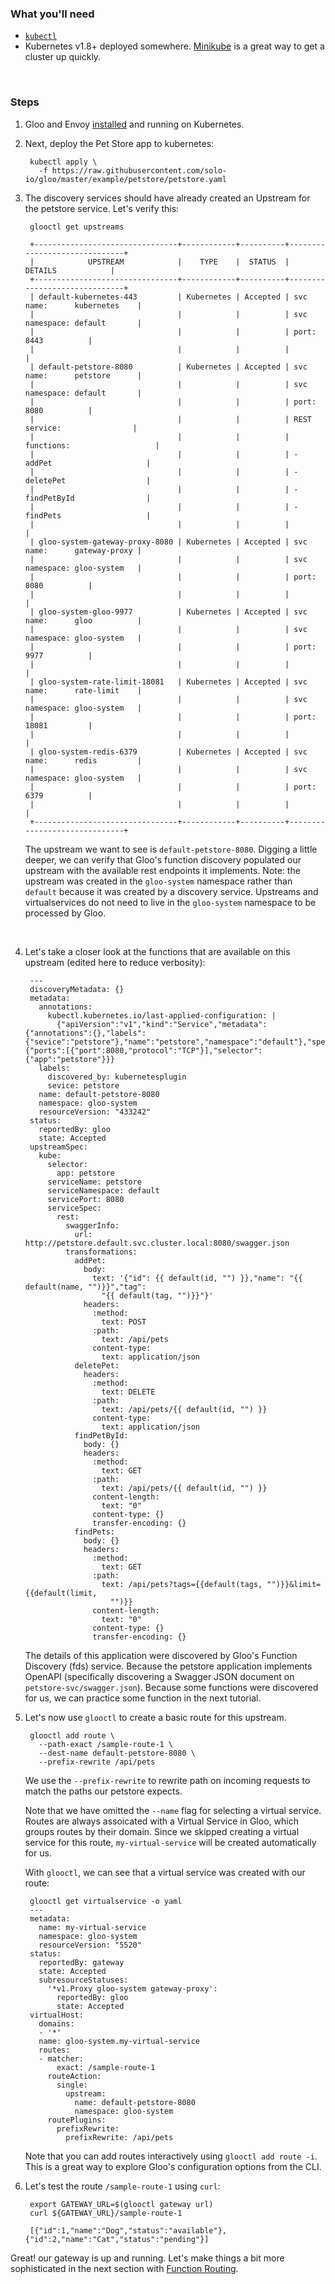 ### What you'll need
- [`kubectl`](https://kubernetes.io/docs/tasks/tools/install-kubectl/)
- Kubernetes v1.8+ deployed somewhere. [Minikube](https://kubernetes.io/docs/tasks/tools/install-minikube/) is a great way to get a cluster up quickly.



<br/>

### Steps

1. Gloo and Envoy [installed](../../installation/kubernetes.md) and running on Kubernetes. 

 
1. Next, deploy the Pet Store app to kubernetes:

        kubectl apply \
          -f https://raw.githubusercontent.com/solo-io/gloo/master/example/petstore/petstore.yaml

1. The discovery services should have already created an Upstream for the petstore service.
Let's verify this:

        glooctl get upstreams
        
        +--------------------------------+------------+----------+------------------------------+
        |            UPSTREAM            |    TYPE    |  STATUS  |           DETAILS            |
        +--------------------------------+------------+----------+------------------------------+
        | default-kubernetes-443         | Kubernetes | Accepted | svc name:      kubernetes    |
        |                                |            |          | svc namespace: default       |
        |                                |            |          | port:          8443          |
        |                                |            |          |                              |
        | default-petstore-8080          | Kubernetes | Accepted | svc name:      petstore      |
        |                                |            |          | svc namespace: default       |
        |                                |            |          | port:          8080          |
        |                                |            |          | REST service:                |
        |                                |            |          | functions:                   |
        |                                |            |          | - addPet                     |
        |                                |            |          | - deletePet                  |
        |                                |            |          | - findPetById                |
        |                                |            |          | - findPets                   |
        |                                |            |          |                              |
        | gloo-system-gateway-proxy-8080 | Kubernetes | Accepted | svc name:      gateway-proxy |
        |                                |            |          | svc namespace: gloo-system   |
        |                                |            |          | port:          8080          |
        |                                |            |          |                              |
        | gloo-system-gloo-9977          | Kubernetes | Accepted | svc name:      gloo          |
        |                                |            |          | svc namespace: gloo-system   |
        |                                |            |          | port:          9977          |
        |                                |            |          |                              |
        | gloo-system-rate-limit-18081   | Kubernetes | Accepted | svc name:      rate-limit    |
        |                                |            |          | svc namespace: gloo-system   |
        |                                |            |          | port:          18081         |
        |                                |            |          |                              |
        | gloo-system-redis-6379         | Kubernetes | Accepted | svc name:      redis         |
        |                                |            |          | svc namespace: gloo-system   |
        |                                |            |          | port:          6379          |
        |                                |            |          |                              |
        +--------------------------------+------------+----------+------------------------------+

    The upstream we want to see is `default-petstore-8080`. Digging a little deeper,
    we can verify that Gloo's function discovery populated our upstream with 
    the available rest endpoints it implements. Note: the upstream was created in 
    the `gloo-system` namespace rather than `default` because it was created by a
    discovery service. Upstreams and virtualservices do not need to live in the `gloo-system`
    namespace to be processed by Gloo.

    <br/>
    
1. Let's take a closer look at the functions that are available on this upstream (edited here to reduce verbosity):
    
        ---
        discoveryMetadata: {}
        metadata:
          annotations:
            kubectl.kubernetes.io/last-applied-configuration: |
              {"apiVersion":"v1","kind":"Service","metadata":{"annotations":{},"labels":{"sevice":"petstore"},"name":"petstore","namespace":"default"},"spec":{"ports":[{"port":8080,"protocol":"TCP"}],"selector":{"app":"petstore"}}}
          labels:
            discovered_by: kubernetesplugin
            sevice: petstore
          name: default-petstore-8080
          namespace: gloo-system
          resourceVersion: "433242"
        status:
          reportedBy: gloo
          state: Accepted
        upstreamSpec:
          kube:
            selector:
              app: petstore
            serviceName: petstore
            serviceNamespace: default
            servicePort: 8080
            serviceSpec:
              rest:
                swaggerInfo:
                  url: http://petstore.default.svc.cluster.local:8080/swagger.json
                transformations:
                  addPet:
                    body:
                      text: '{"id": {{ default(id, "") }},"name": "{{ default(name, "")}}","tag":
                        "{{ default(tag, "")}}"}'
                    headers:
                      :method:
                        text: POST
                      :path:
                        text: /api/pets
                      content-type:
                        text: application/json
                  deletePet:
                    headers:
                      :method:
                        text: DELETE
                      :path:
                        text: /api/pets/{{ default(id, "") }}
                      content-type:
                        text: application/json
                  findPetById:
                    body: {}
                    headers:
                      :method:
                        text: GET
                      :path:
                        text: /api/pets/{{ default(id, "") }}
                      content-length:
                        text: "0"
                      content-type: {}
                      transfer-encoding: {}
                  findPets:
                    body: {}
                    headers:
                      :method:
                        text: GET
                      :path:
                        text: /api/pets?tags={{default(tags, "")}}&limit={{default(limit,
                          "")}}
                      content-length:
                        text: "0"
                      content-type: {}
                      transfer-encoding: {}

    The details of this application were discovered by Gloo's Function Discovery (fds) service. Because the petstore 
    application implements OpenAPI (specifically discovering a Swagger JSON document on `petstore-svc/swagger.json`). 
    Because some functions were discovered for us, we can practice some function in the next tutorial.
    
1. Let's now use `glooctl` to create a basic route for this upstream.

        glooctl add route \
          --path-exact /sample-route-1 \
          --dest-name default-petstore-8080 \
          --prefix-rewrite /api/pets

    We use the `--prefix-rewrite` to rewrite path on incoming requests
    to match the paths our petstore expects. 
    
    Note that we have omitted the `--name` flag for selecting a virtual service. Routes are always assoicated 
    with a Virtual Service in Gloo, which groups routes by their domain. Since we skipped creating a 
    virtual service for this route, `my-virtual-service` will be created automatically for us.

    With `glooctl`, we can see that a virtual service was created with our route:

        glooctl get virtualservice -o yaml
        ---
        metadata:
          name: my-virtual-service
          namespace: gloo-system
          resourceVersion: "5520"
        status:
          reportedBy: gateway
          state: Accepted
          subresourceStatuses:
            '*v1.Proxy gloo-system gateway-proxy':
              reportedBy: gloo
              state: Accepted
        virtualHost:
          domains:
          - '*'
          name: gloo-system.my-virtual-service
          routes:
          - matcher:
              exact: /sample-route-1
            routeAction:
              single:
                upstream:
                  name: default-petstore-8080
                  namespace: gloo-system
            routePlugins:
              prefixRewrite:
                prefixRewrite: /api/pets
          
     Note that you can add routes interactively using `glooctl add route -i`. This is a great way 
     to explore Gloo's configuration options from the CLI.

1. Let's test the route `/sample-route-1` using `curl`:

        export GATEWAY_URL=$(glooctl gateway url)
        curl ${GATEWAY_URL}/sample-route-1
        
        [{"id":1,"name":"Dog","status":"available"},{"id":2,"name":"Cat","status":"pending"}]
        
        
Great! our gateway is up and running. Let's make things a bit more sophisticated in the next section with [Function Routing](2.md).
